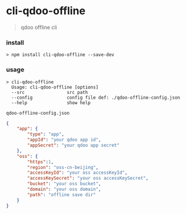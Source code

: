 # cli-qdoo-offline
> qdoo offline cli

### install
```
> npm install cli-qdoo-offline --save-dev
```

### usage
```
> cli-qdoo-offline
  Usage: cli-qdoo-offline [options]
  --src                src path
  --config             config file def: ./qdoo-offline-config.json
  --help               show help
```

`qdoo-offline-config.json`

```json
{
    "app": {
        "type": "app",
        "appId": "your qdoo app id",
        "appSecret": "your qdoo app secret"
    },
    "oss": {
        "https":1,
        "region": "oss-cn-beijing",
        "accessKeyId": "your oss accessKeyId",
        "accessKeySecret": "your oss accessKeySecret",
        "bucket": "your oss bucket",
        "domain": "your oss domain",
        "path": "offline save dir"
    }
}
```